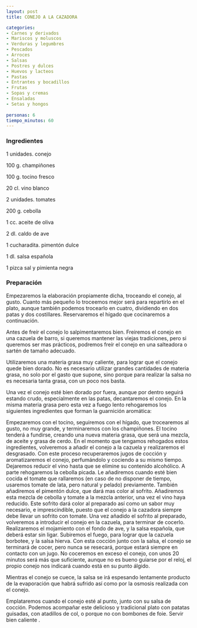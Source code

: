 ```yaml
---
layout: post
title: CONEJO A LA CAZADORA

categories:
- Carnes y derivados
- Mariscos y moluscos
- Verduras y legumbres
- Pescados
- Arroces
- Salsas
- Postres y dulces
- Huevos y lacteos
- Pastas
- Entrantes y bocadillos
- Frutas
- Sopas y cremas
- Ensaladas
- Setas y hongos
 
personas: 6 
tiempo_minutos: 60 
---
```

<h3>Ingredientes</h3>
1 unidades. conejo

100 g. champiñones

100 g. tocino fresco

20 cl. vino blanco

2 unidades. tomates

200 g. cebolla

1 cc. aceite de oliva

2 dl. caldo de ave

1 cucharadita. pimentón dulce

1 dl. salsa española

1 pizca sal y pimienta negra

<h3>Preparación</h3>
Empezaremos la elaboración propiamente dicha, troceando el conejo, al gusto. Cuanto más pequeño lo troceemos mejor será para repartirlo en el plato, aunque también podemos trocearlo en cuatro, dividiendo en dos patas y dos costillares. Reservaremos el hígado que cocinaremos a continuación.

Antes de freír el conejo lo salpimentaremos bien. Freiremos el conejo en una cazuela de barro, si queremos mantener las viejas tradiciones, pero si queremos ser mas prácticos, podremos freír el conejo en una salteadora o sartén de tamaño adecuado.

Utilizaremos una materia grasa muy caliente, para lograr que el conejo quede bien dorado. No es necesario utilizar grandes cantidades de materia grasa, no solo por el gasto que supone, sino porque para realizar la salsa no es necesaria tanta grasa, con un poco nos basta.

Una vez el conejo esté bien dorado por fuera, aunque por dentro seguirá estando crudo, especialmente en las patas, decantaremos el conejo. En la misma materia grasa pero esta vez a fuego lento rehogaremos los siguientes ingredientes que forman la guarnición aromática:

Empezaremos con el tocino, seguiremos con el hígado, que trocearemos al gusto, no muy grande, y terminaremos con los champiñones. El tocino tenderá a fundirse, creando una nueva materia grasa, que será una mezcla, de aceite y grasa de cerdo. En el momento que tengamos rehogados estos ingredientes, volveremos a añadir el conejo a la cazuela y realizaremos el desgrasado. Con este proceso recuperaremos jugos de cocción y aromatizaremos el conejo, perfumándolo y cociendo a su mismo tiempo. Dejaremos reducir el vino hasta que se elimine su contenido alcohólico. A parte rehogaremos la cebolla picada. Le añadiremos cuando esté bien cocida el tomate que rallaremos (en caso de no disponer de tiempo, usaremos tomate de lata, pero natural y pelado) previamente. También añadiremos el pimentón dulce, que dará mas color al sofrito. Añadiremos esta mezcla de cebolla y tomate a la mezcla anterior, una vez el vino haya reducido. Este sofrito dará color al preparado así como un sabor muy necesario, e imprescindible, puesto que el conejo a la cazadora siempre debe llevar un sofrito con tomate. Una vez añadido el sofrito al preparado, volveremos a introducir el conejo en la cazuela, para terminar de cocerlo. Realizaremos el mojamiento con el fondo de ave, y la salsa española, que deberá estar sin ligar. Subiremos el fuego, para lograr que la cazuela borbotee, y la salsa hierva. Con esta cocción junto con la salsa, el conejo se terminará de cocer, pero nunca se resecará, porque estará siempre en contacto con un jugo. No coceremos en exceso el conejo, con unos 20 minutos será más que suficiente, aunque no es bueno guiarse por el reloj, el propio conejo nos indicará cuando está en su punto álgido.

Mientras el conejo se cuece, la salsa se irá espesando lentamente producto de la evaporación que habrá sufrido así como por la osmosis realizada con el conejo.

Emplataremos cuando el conejo esté al punto, junto con su salsa de cocción. Podemos acompañar este delicioso y tradicional plato con patatas guisadas, con atadillos de col, o porque no con bombones de foie. Servir bien caliente .

